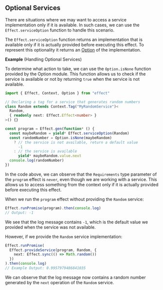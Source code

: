 ## Optional Services

There are situations where we may want to access a service implementation only if it is available.
In such cases, we can use the `Effect.serviceOption` function to handle this scenario.

The `Effect.serviceOption` function returns an implementation that is available only if it is actually provided before executing this effect.
To represent this optionality it returns an [Option](/docs/data-types/option/) of the implementation.

**Example** (Handling Optional Services)

To determine what action to take, we can use the `Option.isNone` function provided by the Option module. This function allows us to check if the service is available or not by returning `true` when the service is not available.

```ts twoslash
import { Effect, Context, Option } from "effect"

// Declaring a tag for a service that generates random numbers
class Random extends Context.Tag("MyRandomService")<
  Random,
  { readonly next: Effect.Effect<number> }
>() {}

const program = Effect.gen(function* () {
  const maybeRandom = yield* Effect.serviceOption(Random)
  const randomNumber = Option.isNone(maybeRandom)
    ? // the service is not available, return a default value
      -1
    : // the service is available
      yield* maybeRandom.value.next
  console.log(randomNumber)
})
```

In the code above, we can observe that the `Requirements` type parameter of the `program` effect is `never`, even though we are working with a service. This allows us to access something from the context only if it is actually provided before executing this effect.

When we run the `program` effect without providing the `Random` service:

```ts showLineNumbers=false
Effect.runPromise(program).then(console.log)
// Output: -1
```

We see that the log message contains `-1`, which is the default value we provided when the service was not available.

However, if we provide the `Random` service implementation:

```ts showLineNumbers=false
Effect.runPromise(
  Effect.provideService(program, Random, {
    next: Effect.sync(() => Math.random())
  })
).then(console.log)
// Example Output: 0.9957979486841035
```

We can observe that the log message now contains a random number generated by the `next` operation of the `Random` service.
